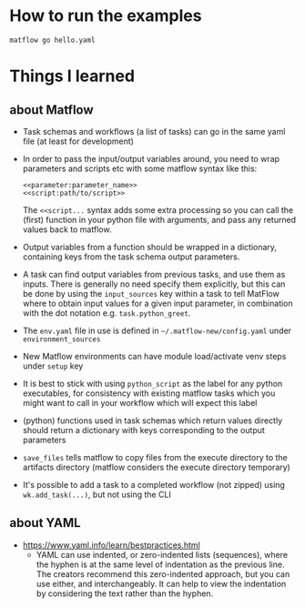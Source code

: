 # How to run the examples

```
matflow go hello.yaml
```

# Things I learned

## about Matflow

- Task schemas and workflows (a list of tasks) can go in the same yaml file 
  (at least for development)

- In order to pass the input/output variables around, you need to wrap 
  parameters and scripts etc with some matflow syntax like this:

  ```
  <<parameter:parameter_name>>
  <<script:path/to/script>>
  ```

  The `<<script...` syntax adds some extra processing so you can call the (first)
  function in your python file with arguments, and pass any returned values back to matflow.

- Output variables from a function should be wrapped in a dictionary,
  containing keys from the task schema output parameters.

- A task can find output variables from previous tasks, and use them
  as inputs. There is generally no need specify them explicitly,
  but this can be done by using the `input_sources` key within a task 
  to tell MatFlow where to obtain input values for a given input parameter, 
  in combination with the dot notation e.g. `task.python_greet`.

- The `env.yaml` file in use is defined in `~/.matflow-new/config.yaml` under `environment_sources`

- New Matflow environments can have module load/activate venv steps under `setup` key

- It is best to stick with using `python_script` as the label for any python executables,
  for consistency with existing matflow tasks which you might want to call in your workflow which will expect this label

- (python) functions used in task schemas which return values directly
  should return a dictionary with keys corresponding to the output parameters

- `save_files` tells matflow to copy files from the execute directory to the artifacts directory
  (matflow considers the execute directory temporary)

- It's possible to add a task to a completed workflow (not zipped) using `wk.add_task(...)`,
  but not using the CLI


## about YAML

- https://www.yaml.info/learn/bestpractices.html
  - YAML can use indented, or zero-indented lists (sequences), where the hyphen is
    at the same level of indentation as the previous line.
    The creators recommend this zero-indented approach, but you can use either, and interchangeably.
    It can help to view the indentation by considering the text rather than
    the hyphen.
